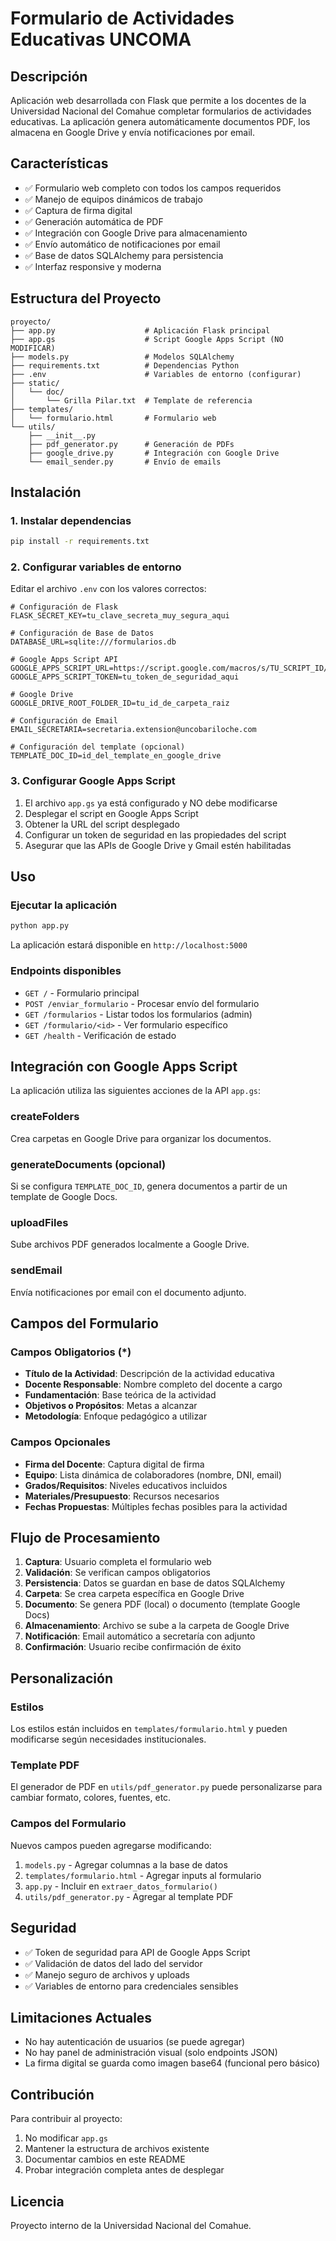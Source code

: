 # Formulario de Actividades Educativas UNCOMA

## Descripción
Aplicación web desarrollada con Flask que permite a los docentes de la Universidad Nacional del Comahue completar formularios de actividades educativas. La aplicación genera automáticamente documentos PDF, los almacena en Google Drive y envía notificaciones por email.

## Características
- ✅ Formulario web completo con todos los campos requeridos
- ✅ Manejo de equipos dinámicos de trabajo
- ✅ Captura de firma digital
- ✅ Generación automática de PDF
- ✅ Integración con Google Drive para almacenamiento
- ✅ Envío automático de notificaciones por email
- ✅ Base de datos SQLAlchemy para persistencia
- ✅ Interfaz responsive y moderna

## Estructura del Proyecto
```
proyecto/
├── app.py                    # Aplicación Flask principal
├── app.gs                    # Script Google Apps Script (NO MODIFICAR)
├── models.py                 # Modelos SQLAlchemy
├── requirements.txt          # Dependencias Python
├── .env                      # Variables de entorno (configurar)
├── static/
│   └── doc/
│       └── Grilla Pilar.txt  # Template de referencia
├── templates/
│   └── formulario.html       # Formulario web
└── utils/
    ├── __init__.py
    ├── pdf_generator.py      # Generación de PDFs
    ├── google_drive.py       # Integración con Google Drive
    └── email_sender.py       # Envío de emails
```

## Instalación

### 1. Instalar dependencias
```bash
pip install -r requirements.txt
```

### 2. Configurar variables de entorno
Editar el archivo `.env` con los valores correctos:

```env
# Configuración de Flask
FLASK_SECRET_KEY=tu_clave_secreta_muy_segura_aqui

# Configuración de Base de Datos
DATABASE_URL=sqlite:///formularios.db

# Google Apps Script API
GOOGLE_APPS_SCRIPT_URL=https://script.google.com/macros/s/TU_SCRIPT_ID/exec
GOOGLE_APPS_SCRIPT_TOKEN=tu_token_de_seguridad_aqui

# Google Drive
GOOGLE_DRIVE_ROOT_FOLDER_ID=tu_id_de_carpeta_raiz

# Configuración de Email
EMAIL_SECRETARIA=secretaria.extension@uncobariloche.com

# Configuración del template (opcional)
TEMPLATE_DOC_ID=id_del_template_en_google_drive
```

### 3. Configurar Google Apps Script
1. El archivo `app.gs` ya está configurado y NO debe modificarse
2. Desplegar el script en Google Apps Script
3. Obtener la URL del script desplegado
4. Configurar un token de seguridad en las propiedades del script
5. Asegurar que las APIs de Google Drive y Gmail estén habilitadas

## Uso

### Ejecutar la aplicación
```bash
python app.py
```

La aplicación estará disponible en `http://localhost:5000`

### Endpoints disponibles
- `GET /` - Formulario principal
- `POST /enviar_formulario` - Procesar envío del formulario
- `GET /formularios` - Listar todos los formularios (admin)
- `GET /formulario/<id>` - Ver formulario específico
- `GET /health` - Verificación de estado

## Integración con Google Apps Script

La aplicación utiliza las siguientes acciones de la API `app.gs`:

### createFolders
Crea carpetas en Google Drive para organizar los documentos.

### generateDocuments (opcional)
Si se configura `TEMPLATE_DOC_ID`, genera documentos a partir de un template de Google Docs.

### uploadFiles
Sube archivos PDF generados localmente a Google Drive.

### sendEmail
Envía notificaciones por email con el documento adjunto.

## Campos del Formulario

### Campos Obligatorios (*)
- **Título de la Actividad**: Descripción de la actividad educativa
- **Docente Responsable**: Nombre completo del docente a cargo
- **Fundamentación**: Base teórica de la actividad
- **Objetivos o Propósitos**: Metas a alcanzar
- **Metodología**: Enfoque pedagógico a utilizar

### Campos Opcionales
- **Firma del Docente**: Captura digital de firma
- **Equipo**: Lista dinámica de colaboradores (nombre, DNI, email)
- **Grados/Requisitos**: Niveles educativos incluidos
- **Materiales/Presupuesto**: Recursos necesarios
- **Fechas Propuestas**: Múltiples fechas posibles para la actividad

## Flujo de Procesamiento

1. **Captura**: Usuario completa el formulario web
2. **Validación**: Se verifican campos obligatorios
3. **Persistencia**: Datos se guardan en base de datos SQLAlchemy
4. **Carpeta**: Se crea carpeta específica en Google Drive
5. **Documento**: Se genera PDF (local) o documento (template Google Docs)
6. **Almacenamiento**: Archivo se sube a la carpeta de Google Drive
7. **Notificación**: Email automático a secretaría con adjunto
8. **Confirmación**: Usuario recibe confirmación de éxito

## Personalización

### Estilos
Los estilos están incluidos en `templates/formulario.html` y pueden modificarse según necesidades institucionales.

### Template PDF
El generador de PDF en `utils/pdf_generator.py` puede personalizarse para cambiar formato, colores, fuentes, etc.

### Campos del Formulario
Nuevos campos pueden agregarse modificando:
1. `models.py` - Agregar columnas a la base de datos
2. `templates/formulario.html` - Agregar inputs al formulario
3. `app.py` - Incluir en `extraer_datos_formulario()`
4. `utils/pdf_generator.py` - Agregar al template PDF

## Seguridad

- ✅ Token de seguridad para API de Google Apps Script
- ✅ Validación de datos del lado del servidor
- ✅ Manejo seguro de archivos y uploads
- ✅ Variables de entorno para credenciales sensibles

## Limitaciones Actuales

- No hay autenticación de usuarios (se puede agregar)
- No hay panel de administración visual (solo endpoints JSON)
- La firma digital se guarda como imagen base64 (funcional pero básico)

## Contribución

Para contribuir al proyecto:
1. No modificar `app.gs`
2. Mantener la estructura de archivos existente
3. Documentar cambios en este README
4. Probar integración completa antes de desplegar

## Licencia

Proyecto interno de la Universidad Nacional del Comahue.